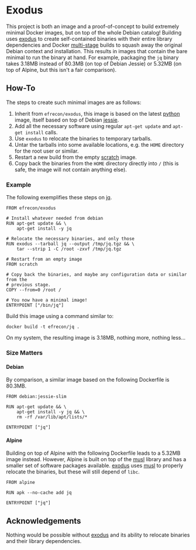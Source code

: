 # Exodus


This project is both an image and a proof-of-concept to build extremely minimal
Docker images, but on top of the whole Debian catalog!  Building uses [exodus]
to create self-contained binaries with their entire library dependencies and
Docker [multi-stage] builds to squash away the original Debian context and
installation. This results in images that contain the bare minimal to run the
binary at hand. For example, packaging the `jq` binary takes 3.18MB instead of
80.3MB (on top of Debian Jessie) or 5.32MB (on top of Alpine, but this isn't a
fair comparison).

  [exodus]: https://github.com/intoli/exodus
  [multi-stage]: https://docs.docker.com/develop/develop-images/multistage-build/

## How-To

The steps to create such minimal images are as follows:

1. Inherit from `efrecon/exodus`, this image is based on the latest [python]
   image, itself based on top of Debian [jessie].
2. Add all the necessary software using regular `apt-get update` and `apt-get
   install` calls.
3. Use `exodus` to relocate the binaries to temporary tarballs.
4. Untar the tarballs into some available locations, e.g. the `HOME` directory
   for the root user or similar.
5. Restart a new build from the empty [scratch] image.
6. Copy back the binaries from the `HOME` directory directly into `/` (this is
   safe, the image will not contain anything else).

  [python]: https://hub.docker.com/_/python/
  [jessie]: https://hub.docker.com/_/debian/
  [scratch]: https://hub.docker.com/_/scratch/

### Example

The following exemplifies these steps on [jq](https://stedolan.github.io/jq/).

````
FROM efrecon/exodus

# Install whatever needed from debian
RUN apt-get update && \
    apt-get install -y jq

# Relocate the necessary binaries, and only those
RUN exodus --tarball jq --output /tmp/jq.tgz && \
    tar --strip 1 -C /root -zxvf /tmp/jq.tgz

# Restart from an empty image
FROM scratch

# Copy back the binaries, and maybe any configuration data or similar from the
# previous stage.
COPY --from=0 /root /

# You now have a minimal image!
ENTRYPOINT ["/bin/jq"]
````

Build this image using a command similar to:

````
docker build -t efrecon/jq .
````

On my system, the resulting image is 3.18MB, nothing more, nothing less...

### Size Matters

#### Debian

By comparison, a similar image based on the following Dockerfile is 80.3MB.

````
FROM debian:jessie-slim

RUN apt-get update && \
    apt-get install -y jq && \
    rm -rf /var/lib/apt/lists/*

ENTRYPOINT ["jq"]
````

#### Alpine

Building on top of Alpine with the following Dockerfile leads to a 5.32MB image
instead.  However, Alpine is built on top of the [musl] library and has a
smaller set of software packages available. [exodus] uses [musl] to properly
relocate the binaries, but these will still depend of `libc`.

  [musl]: https://www.musl-libc.org/

````
FROM alpine

RUN apk --no-cache add jq

ENTRYPOINT ["jq"]
````

## Acknowledgements

Nothing would be possible without [exodus] and its ability to relocate binaries
and their library dependencies.